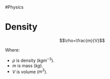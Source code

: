 #Physics 

# Density
$$\rho=\frac{m}{V}$$

Where:
- $\rho$ is density ($kgm^{-3})$.
- $m$ is mass ($kg$).
- $V$ is volume ($m^3$).